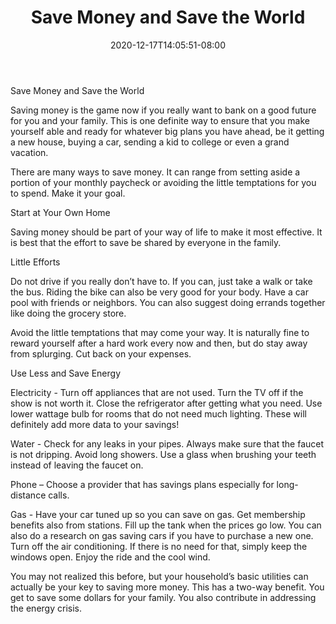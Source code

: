 ﻿---
title: "Save Money and Save the World"
date: 2020-12-17T14:05:51-08:00
description: "Family Budget Tips for Web Success"
featured_image: "/images/Family Budget.jpg"
tags: ["Family Budget"]
---

Save Money and Save the World


Saving money is the game now if you really want to bank on a good future for you and your family. This is one definite way to ensure that you make yourself able and ready for whatever big plans you have ahead, be it getting a new house, buying a car, sending a kid to college or even a grand vacation.

There are many ways to save money. It can range from setting aside a portion of your monthly paycheck or avoiding the little temptations for you to spend. Make it your goal. 

Start at Your Own Home

Saving money should be part of your way of life to make it most effective. It is best that the effort to save be shared by everyone in the family. 

Little Efforts

Do not drive if you really don’t have to. If you can, just take a walk or take the bus. Riding the bike can also be very good for your body. Have a car pool with friends or neighbors. You can also suggest doing errands together like doing the grocery store.

Avoid the little temptations that may come your way. It is naturally fine to reward yourself after a hard work every now and then, but do stay away from splurging. Cut back on your expenses. 

Use Less and Save Energy

Electricity - Turn off appliances that are not used. Turn the TV off if the show is not worth it. Close the refrigerator after getting what you need. Use lower wattage bulb for rooms that do not need much lighting. These will definitely add more data to your savings!

Water - Check for any leaks in your pipes. Always make sure that the faucet is not dripping. Avoid long showers. Use a glass when brushing your teeth instead of leaving the faucet on. 

Phone – Choose a provider that has savings plans especially for long-distance calls. 

Gas - Have your car tuned up so you can save on gas. Get membership benefits also from stations. Fill up the tank when the prices go low. You can also do a research on gas saving cars if you have to purchase a new one. Turn off the air conditioning. If there is no need for that, simply keep the windows open. Enjoy the ride and the cool wind. 

You may not realized this before, but your household’s basic utilities can actually be your key to saving more money. This has a two-way benefit. You get to save some dollars for your family. You also contribute in addressing the energy crisis. 
